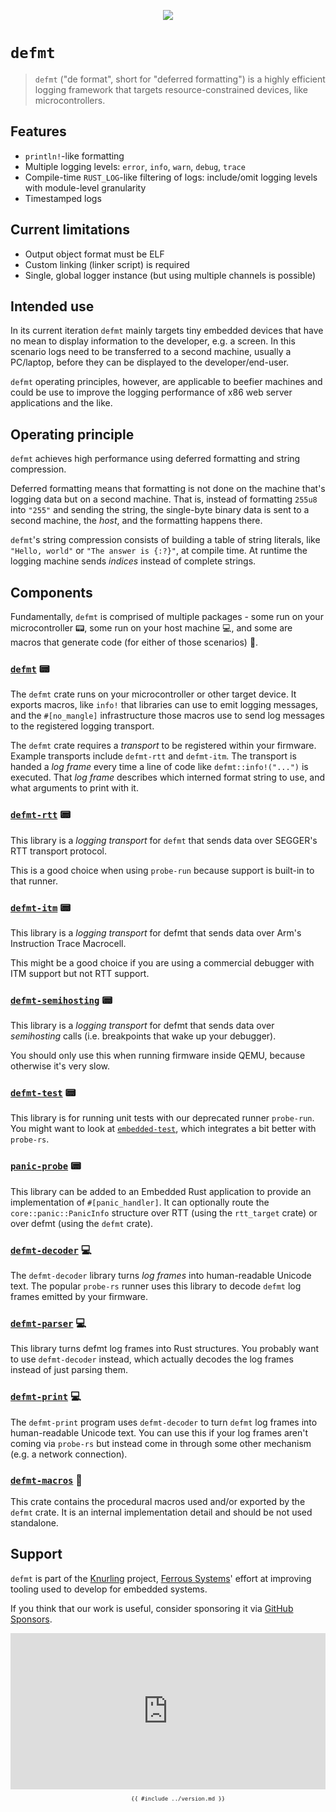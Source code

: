 <p align="center"><img src="assets/knurling_logo_light_text.svg"></p>

# `defmt`

> `defmt` ("de format", short for "deferred formatting") is a highly efficient logging framework that targets resource-constrained devices, like microcontrollers.

## Features

- `println!`-like formatting
- Multiple logging levels: `error`, `info`, `warn`, `debug`, `trace`
- Compile-time `RUST_LOG`-like filtering of logs: include/omit logging levels with module-level granularity
- Timestamped logs

## Current limitations

- Output object format must be ELF
- Custom linking (linker script) is required
- Single, global logger instance (but using multiple channels is possible)

## Intended use

In its current iteration `defmt` mainly targets tiny embedded devices that have no mean to display information to the developer, e.g. a screen.
In this scenario logs need to be transferred to a second machine, usually a PC/laptop, before they can be displayed to the developer/end-user.

`defmt` operating principles, however, are applicable to beefier machines and could be use to improve the logging performance of x86 web server applications and the like.

## Operating principle

`defmt` achieves high performance using deferred formatting and string compression.

Deferred formatting means that formatting is not done on the machine that's logging data but on a second machine.
That is, instead of formatting `255u8` into `"255"` and sending the string, the single-byte binary data is sent to a second machine, the *host*, and the formatting happens there.

`defmt`'s string compression consists of building a table of string literals, like `"Hello, world"` or `"The answer is {:?}"`, at compile time.
At runtime the logging machine sends *indices* instead of complete strings.

## Components

Fundamentally, `defmt` is comprised of multiple packages - some run on your microcontroller :pager:, some run on your host machine :computer:, and some are macros that generate code (for either of those scenarios) :construction:.

### [`defmt`](https://crates.io/crates/defmt) :pager:

The `defmt` crate runs on your microcontroller or other target device. It
exports macros, like `info!` that libraries can use to emit logging messages,
and the `#[no_mangle]` infrastructure those macros use to send log messages to
the registered logging transport.

The `defmt` crate requires a *transport* to be registered within your firmware.
Example transports include `defmt-rtt` and `defmt-itm`. The transport is handed
a *log frame* every time a line of code like `defmt::info!("...")` is executed.
That *log frame* describes which interned format string to use, and what arguments
to print with it.

### [`defmt-rtt`](https://crates.io/crates/defmt-rtt) :pager:

This library is a *logging transport* for `defmt` that sends data over
SEGGER's RTT transport protocol.

This is a good choice when using `probe-run` because support is built-in to that
runner.

### [`defmt-itm`](https://crates.io/crates/defmt-itm) :pager:

This library is a *logging transport* for defmt that sends data over
Arm's Instruction Trace Macrocell.

This might be a good choice if you are using a commercial debugger with ITM
support but not RTT support.

### [`defmt-semihosting`](https://crates.io/crates/defmt-semihosting) :pager:

This library is a *logging transport* for defmt that sends data over
*semihosting* calls (i.e. breakpoints that wake up your debugger).

You should only use this when running firmware inside QEMU, because otherwise
it's very slow.

### [`defmt-test`](https://crates.io/crates/defmt-test) :pager:

This library is for running unit tests with our deprecated runner `probe-run`.
You might want to look at [`embedded-test`], which integrates a bit better with
`probe-rs`.

[`embedded-test`]: https://crates.io/crates/embedded-test

### [`panic-probe`](https://crates.io/crates/panic-probe) :pager:

This library can be added to an Embedded Rust application to provide an
implementation of `#[panic_handler]`. It can optionally route the
`core::panic::PanicInfo` structure over RTT (using the `rtt_target` crate) or
over defmt (using the `defmt` crate).

### [`defmt-decoder`](https://crates.io/crates/defmt-decoder) :computer:

The `defmt-decoder` library turns *log frames* into human-readable Unicode text.
The popular `probe-rs` runner uses this library to decode `defmt` log frames
emitted by your firmware.

### [`defmt-parser`](https://crates.io/crates/defmt-parser) :computer:

This library turns defmt log frames into Rust structures. You probably want to
use `defmt-decoder` instead, which actually decodes the log frames instead of
just parsing them.

### [`defmt-print`](https://crates.io/crates/defmt-print) :computer:

The `defmt-print` program uses `defmt-decoder` to turn `defmt` log frames into
human-readable Unicode text. You can use this if your log frames aren't coming
via `probe-rs` but instead come in through some other mechanism (e.g. a network
connection).

### [`defmt-macros`](https:///crates.io/crates/defmt-macros) :construction:

This crate contains the procedural macros used and/or exported by the `defmt`
crate. It is an internal implementation detail and should be not used
standalone.

## Support

`defmt` is part of the [Knurling] project, [Ferrous Systems]' effort at
improving tooling used to develop for embedded systems.

If you think that our work is useful, consider sponsoring it via [GitHub
Sponsors].

<iframe src="https://github.com/sponsors/knurling-rs/card" height=250em width=100%; title="Sponsor knurling-rs" style="border: 0; display:block; margin:auto" id="iframe"></iframe>

[Knurling]: https://knurling.ferrous-systems.com/
[Ferrous Systems]: https://ferrous-systems.com/
[GitHub Sponsors]: https://github.com/sponsors/knurling-rs


<!-- git commit & date are injected in this block -->
<div style="font-size: 0.75em;">
  <center>
    <code>
      {{ #include ../version.md }}
    </code>
  </center>
</div>
